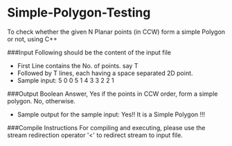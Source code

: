 # Simple-Polygon-Testing
To check whether the given N Planar points (in CCW) form a simple Polygon or not, using C++

###Input
Following should be the content of the input file
  - First Line contains the No. of points. say T
  - Followed by T lines, each having a space separated 2D point.
  - Sample input:
  	5
	  0 0
	  5 1
	  4 3
	  3 2
	  2 1

###Output
Boolean Answer, Yes if the points in CCW order, form a simple polygon. No, otherwise.
  - Sample output for the sample input:
	  Yes!! It is a Simple Polygon !!!

###Compile Instructions
For compiling and executing, please use the stream redirection operator '<' to redirect stream to input file.

